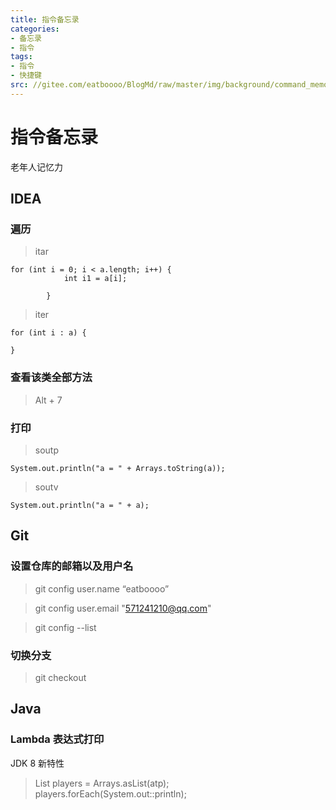 ```yaml
---
title: 指令备忘录
categories:
- 备忘录
- 指令
tags:
- 指令
- 快捷键
src: //gitee.com/eatboooo/BlogMd/raw/master/img/background/command_memorandum.jpg
---
```

# 指令备忘录
老年人记忆力


## IDEA
### 遍历
> itar
```
for (int i = 0; i < a.length; i++) {
            int i1 = a[i];
            
        }
```
> iter
```
for (int i : a) {
            
}
```
### 查看该类全部方法
> Alt + 7
### 打印
> soutp
```
System.out.println("a = " + Arrays.toString(a));
```
> soutv
```
System.out.println("a = " + a); 
```


## Git
### 设置仓库的邮箱以及用户名
> git config user.name “eatboooo”

> git config user.email "571241210@qq.com"

> git config --list
### 切换分支
> git checkout


## Java
### Lambda 表达式打印
JDK 8 新特性
> List<String> players =  Arrays.asList(atp);  
> players.forEach(System.out::println);  
